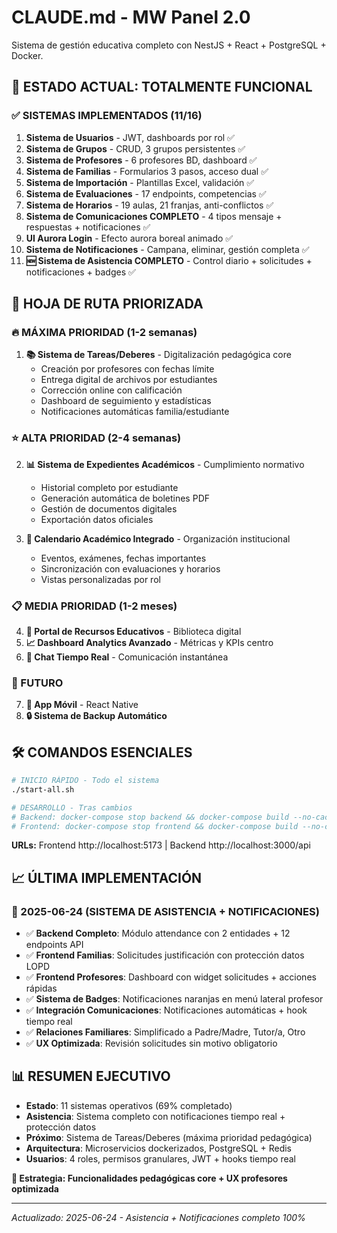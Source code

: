 # CLAUDE.md - MW Panel 2.0

Sistema de gestión educativa completo con NestJS + React + PostgreSQL + Docker.

## 🚀 **ESTADO ACTUAL: TOTALMENTE FUNCIONAL**

### ✅ **SISTEMAS IMPLEMENTADOS (11/16)**
1. **Sistema de Usuarios** - JWT, dashboards por rol ✅
2. **Sistema de Grupos** - CRUD, 3 grupos persistentes ✅
3. **Sistema de Profesores** - 6 profesores BD, dashboard ✅
4. **Sistema de Familias** - Formularios 3 pasos, acceso dual ✅
5. **Sistema de Importación** - Plantillas Excel, validación ✅
6. **Sistema de Evaluaciones** - 17 endpoints, competencias ✅
7. **Sistema de Horarios** - 19 aulas, 21 franjas, anti-conflictos ✅
8. **Sistema de Comunicaciones COMPLETO** - 4 tipos mensaje + respuestas + notificaciones ✅
9. **UI Aurora Login** - Efecto aurora boreal animado ✅
10. **Sistema de Notificaciones** - Campana, eliminar, gestión completa ✅
11. **🆕 Sistema de Asistencia COMPLETO** - Control diario + solicitudes + notificaciones + badges ✅

## 🎯 **HOJA DE RUTA PRIORIZADA**

### **🔥 MÁXIMA PRIORIDAD (1-2 semanas)**
1. **📚 Sistema de Tareas/Deberes** - Digitalización pedagógica core
   - Creación por profesores con fechas límite
   - Entrega digital de archivos por estudiantes
   - Corrección online con calificación
   - Dashboard de seguimiento y estadísticas
   - Notificaciones automáticas familia/estudiante

### **⭐ ALTA PRIORIDAD (2-4 semanas)**
2. **📊 Sistema de Expedientes Académicos** - Cumplimiento normativo
   - Historial completo por estudiante
   - Generación automática de boletines PDF
   - Gestión de documentos digitales
   - Exportación datos oficiales

3. **📅 Calendario Académico Integrado** - Organización institucional
   - Eventos, exámenes, fechas importantes
   - Sincronización con evaluaciones y horarios
   - Vistas personalizadas por rol

### **📋 MEDIA PRIORIDAD (1-2 meses)**
4. **📖 Portal de Recursos Educativos** - Biblioteca digital
5. **📈 Dashboard Analytics Avanzado** - Métricas y KPIs centro
6. **💬 Chat Tiempo Real** - Comunicación instantánea

### **🔮 FUTURO**
7. **📱 App Móvil** - React Native
8. **🔒 Sistema de Backup Automático**

## 🛠️ **COMANDOS ESENCIALES**

```bash
# INICIO RÁPIDO - Todo el sistema
./start-all.sh

# DESARROLLO - Tras cambios
# Backend: docker-compose stop backend && docker-compose build --no-cache backend && docker-compose up -d backend
# Frontend: docker-compose stop frontend && docker-compose build --no-cache frontend && docker-compose up -d frontend
```

**URLs:** Frontend http://localhost:5173 | Backend http://localhost:3000/api

## 📈 **ÚLTIMA IMPLEMENTACIÓN**

### **📅 2025-06-24 (SISTEMA DE ASISTENCIA + NOTIFICACIONES)**
- ✅ **Backend Completo**: Módulo attendance con 2 entidades + 12 endpoints API
- ✅ **Frontend Familias**: Solicitudes justificación con protección datos LOPD
- ✅ **Frontend Profesores**: Dashboard con widget solicitudes + acciones rápidas
- ✅ **Sistema de Badges**: Notificaciones naranjas en menú lateral profesor
- ✅ **Integración Comunicaciones**: Notificaciones automáticas + hook tiempo real
- ✅ **Relaciones Familiares**: Simplificado a Padre/Madre, Tutor/a, Otro
- ✅ **UX Optimizada**: Revisión solicitudes sin motivo obligatorio

## 📊 **RESUMEN EJECUTIVO**
- **Estado**: 11 sistemas operativos (69% completado)
- **Asistencia**: Sistema completo con notificaciones tiempo real + protección datos
- **Próximo**: Sistema de Tareas/Deberes (máxima prioridad pedagógica)
- **Arquitectura**: Microservicios dockerizados, PostgreSQL + Redis
- **Usuarios**: 4 roles, permisos granulares, JWT + hooks tiempo real

**🎯 Estrategia: Funcionalidades pedagógicas core + UX profesores optimizada**

---
*Actualizado: 2025-06-24 - Asistencia + Notificaciones completo 100%*